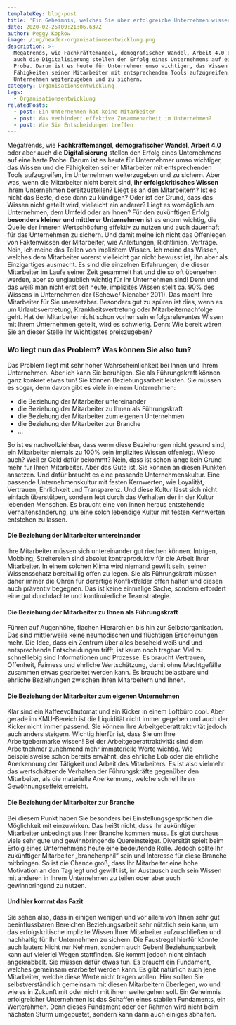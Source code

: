 ```yaml
---
templateKey: blog-post
title: 'Ein Geheimnis, welches Sie über erfolgreiche Unternehmen wissen sollten'
date: 2020-02-25T09:21:06.637Z
author: Peggy Kopkow
image: /img/header-organisationsentwicklung.png
description: >-
  Megatrends, wie Fachkräftemangel, demografischer Wandel, Arbeit 4.0 oder aber
  auch die Digitalisierung stellen den Erfolg eines Unternehmens auf eine harte
  Probe. Darum ist es heute für Unternehmer umso wichtiger, das Wissen und die
  Fähigkeiten seiner Mitarbeiter mit entsprechenden Tools aufzugreifen, im
  Unternehmen weiterzugeben und zu sichern.
category: Organisationsentwicklung
tags:
  - Organisationsentwicklung
relatedPosts:
  - post: Ein Unternehmen hat keine Mitarbeiter
  - post: Was verhindert effektive Zusammenarbeit im Unternehmen?
  - post: Wie Sie Entscheidungen treffen
---
```

Megatrends, wie **Fachkräftemangel**, **demografischer Wandel**, **Arbeit 4.0** oder aber auch die **Digitalisierung** stellen den Erfolg eines Unternehmens auf eine harte Probe. Darum ist es heute für Unternehmer umso wichtiger, das Wissen und die Fähigkeiten seiner Mitarbeiter mit entsprechenden Tools aufzugreifen, im Unternehmen weiterzugeben und zu sichern. Aber was, wenn die Mitarbeiter nicht bereit sind, **ihr erfolgskritisches Wissen** ihrem Unternehmen bereitzustellen? Liegt es an den Mitarbeitern? Ist es nicht das Beste, diese dann zu kündigen? Oder ist der Grund, dass das Wissen nicht geteilt wird, vielleicht ein anderer? Liegt es womöglich am Unternehmen, dem Umfeld oder an Ihnen? Für den zukünftigen Erfolg **besonders kleiner und mittlerer Unternehmen** ist es enorm wichtig, die Quelle der inneren Wertschöpfung effektiv zu nutzen und auch dauerhaft für das Unternehmen zu sichern. Und damit meine ich nicht das Offenlegen von Faktenwissen der Mitarbeiter, wie Anleitungen, Richtlinien, Verträge. Nein, ich meine das Teilen von implizitem Wissen. Ich meine das Wissen, welches dem Mitarbeiter vorerst vielleicht gar nicht bewusst ist, ihn aber als Einzigartiges ausmacht. Es sind die einzelnen Erfahrungen, die dieser Mitarbeiter im Laufe seiner Zeit gesammelt hat und die so oft übersehen werden, aber so unglaublich wichtig für ihr Unternehmen sind! Denn und das weiß man nicht erst seit heute, implizites Wissen stellt ca. 90% des Wissens in Unternehmen dar (Schewe/ Nienaber 2011). Das macht Ihre Mitarbeiter für Sie unersetzbar. Besonders gut zu spüren ist dies, wenn es um Urlaubsvertretung, Krankheitsvertretung oder Mitarbeiternachfolge geht. Hat der Mitarbeiter nicht schon vorher sein erfolgsrelevantes Wissen mit Ihrem Unternehmen geteilt, wird es schwierig. Denn: Wie bereit wären Sie an dieser Stelle Ihr Wichtigstes preiszugeben?

### Wo liegt nun das Problem? Was können Sie also tun?

Das Problem liegt mit sehr hoher Wahrscheinlichkeit bei Ihnen und Ihrem Unternehmen. Aber ich kann Sie beruhigen. Sie als Führungskraft können ganz konkret etwas tun! Sie können Beziehungsarbeit leisten. Sie müssen es sogar, denn davon gibt es viele in einem Unternehmen:

* die Beziehung der Mitarbeiter untereinander
* die Beziehung der Mitarbeiter zu Ihnen als Führungskraft
* die Beziehung der Mitarbeiter zum eigenen Unternehmen
* die Beziehung der Mitarbeiter zur Branche
* …

So ist es nachvollziehbar, dass wenn diese Beziehungen nicht gesund sind, ein Mitarbeiter niemals zu 100% sein implizites Wissen offenlegt. Wieso auch? Weil er Geld dafür bekommt? Nein, dass ist schon lange kein Grund mehr für Ihren Mitarbeiter. Aber das Gute ist, Sie können an diesen Punkten ansetzen. Und dafür braucht es eine passende Unternehmenskultur. Eine passende Unternehmenskultur mit festen Kernwerten, wie Loyalität, Vertrauen, Ehrlichkeit und Transparenz. Und diese Kultur lässt sich nicht einfach überstülpen, sondern lebt durch das Verhalten der in der Kultur lebenden Menschen. Es braucht eine von innen heraus entstehende Verhaltensänderung, um eine solch lebendige Kultur mit festen Kernwerten entstehen zu lassen.

#### Die Beziehung der Mitarbeiter untereinander

Ihre Mitarbeiter müssen sich untereinander gut riechen können. Intrigen, Mobbing, Streitereien sind absolut kontraproduktiv für die Arbeit Ihrer Mitarbeiter. In einem solchen Klima wird niemand gewillt sein, seinen Wissensschatz bereitwillig offen zu legen. Sie als Führungskraft müssen daher immer die Ohren für derartige Konfliktfelder offen halten und diesen auch präventiv begegnen. Das ist keine einmalige Sache, sondern erfordert eine gut durchdachte und kontinuierliche Teamstrategie. 

#### Die Beziehung der Mitarbeiter zu Ihnen als Führungskraft

Führen auf Augenhöhe, flachen Hierarchien bis hin zur Selbstorganisation. Das sind mittlerweile keine neumodischen und flüchtigen Erscheinungen mehr. Die Idee, dass ein Zentrum über alles bescheid weiß und und entsprechende Entscheidungen trifft, ist kaum noch tragbar. Viel zu schnelllebig sind Informationen und Prozesse. Es braucht Vertrauen, Offenheit, Fairness und ehrliche Wertschätzung, damit ohne Machtgefälle zusammen etwas gearbeitet werden kann. Es braucht belastbare und ehrliche Beziehungen zwischen Ihren Mitarbeitern und Ihnen. 

#### Die Beziehung der Mitarbeiter zum eigenen Unternehmen

Klar sind ein Kaffeevollautomat und ein Kicker in einem Loftbüro cool. Aber gerade im KMU-Bereich ist die Liquidität nicht immer gegeben und auch der Kicker nicht immer passend. Sie können Ihre Arbeitgeberattraktivität jedoch auch anders steigern. Wichtig hierfür ist, dass Sie um Ihre Arbeitgebermarke wissen! Bei der Arbeitgeberattraktivität sind dem Arbeitnehmer zunehmend mehr immaterielle Werte wichtig. Wie beispielsweise schon bereits erwähnt, das ehrliche Lob oder die ehrliche Anerkennung der Tätigkeit und Arbeit des Mitarbeiters. Es ist also vielmehr das wertschätzende Verhalten der Führungskräfte gegenüber den Mitarbeiter, als die materielle Anerkennung, welche schnell ihren Gewöhnungseffekt erreicht. 

#### Die Beziehung der Mitarbeiter zur Branche

Bei diesem Punkt haben Sie besonders bei Einstellungsgesprächen die Möglichkeit mit einzuwirken. Das heißt nicht, dass Ihr zukünftiger Mitarbeiter unbedingt aus Ihrer Branche kommen muss. Es gibt durchaus viele sehr gute und gewinnbringende Quereinsteiger. Diversität spielt beim Erfolg eines Unternehmens heute eine bedeutende Rolle. Jedoch sollte Ihr zukünftiger Mitarbeiter „branchenphil“ sein und Interesse für diese Branche mitbringen. So ist die Chance groß, dass Ihr Mitarbeiter eine hohe Motivation an den Tag legt und gewillt ist, im Austausch auch sein Wissen mit anderen in Ihrem Unternehmen zu teilen oder aber auch gewinnbringend zu nutzen.

#### Und hier kommt das Fazit

Sie sehen also, dass in einigen wenigen und vor allem von Ihnen sehr gut beeinflussbaren Bereichen Beziehungsarbeit sehr nützlich sein kann, um das erfolgskritische implizite Wissen Ihrer Mitarbeiter aufzuschließen  und nachhaltig für Ihr Unternehmen zu sichern. Die Faustregel hierfür könnte auch lauten: Nicht nur Nehmen, sondern auch Geben! Beziehungsarbeit kann auf vielerlei Wegen stattfinden. Sie kommt jedoch nicht einfach angekrabbelt. Sie müssen dafür etwas tun. Es braucht ein Fundament, welches gemeinsam erarbeitet werden kann. Es gibt natürlich auch jene Mitarbeiter, welche diese Werte nicht tragen wollen. Hier sollten Sie selbstverständlich gemeinsam mit diesen Mitarbeitern überlegen, wo und wie es in Zukunft mit oder nicht mit ihnen weitergehen soll. Ein Geheimnis erfolgreicher Unternehmen ist das Schaffen eines stabilen Fundaments, ein Werterahmen. Denn dieses Fundament oder der Rahmen wird nicht beim nächsten Sturm umgepustet, sondern kann dann auch einiges abhalten.
